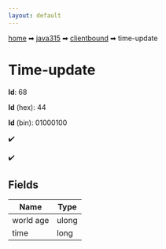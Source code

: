 ```yaml
---
layout: default
---
```


[home](/) ➡ [java315](/protocol/java315) ➡ [clientbound](/protocol/java315/clientbound) ➡ time-update

# Time-update

**Id**: 68

**Id** (hex): 44

**Id** (bin): 01000100

✔️

✔️

## Fields

Name | Type
---|---
world age | ulong
time | long

